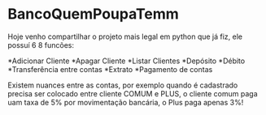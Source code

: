 # BancoQuemPoupaTemm
Hoje venho compartilhar o projeto mais legal em python que já fiz, ele possuí 6 8 funcões:

*Adicionar Cliente
*Apagar Cliente
*Listar Clientes
*Depósito
*Débito
*Transferência entre contas
*Extrato
*Pagamento de contas

Existem nuances entre as contas, por exemplo quando é cadastrado precisa ser colocado entre cliente COMUM e PLUS, o cliente comum paga uam taxa de 5% por movimentação bancária, o Plus paga apenas 3%!
